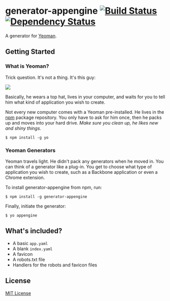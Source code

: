 # generator-appengine [![Build Status](https://secure.travis-ci.org/generators/appengine.png?branch=master)](https://travis-ci.org/generators/appengine) [![Dependency Status](https://david-dm.org/generators/appengine)](https://david-dm.org/generators/appengine) 

A generator for [Yeoman](http://yeoman.io).


## Getting Started

### What is Yeoman?

Trick question. It's not a thing. It's this guy:

![](http://i.imgur.com/JHaAlBJ.png)

Basically, he wears a top hat, lives in your computer, and waits for you to tell him what kind of application you wish to create.

Not every new computer comes with a Yeoman pre-installed. He lives in the [npm](https://npmjs.org) package repository. You only have to ask for him once, then he packs up and moves into your hard drive. *Make sure you clean up, he likes new and shiny things.*

```
$ npm install -g yo
```

### Yeoman Generators

Yeoman travels light. He didn't pack any generators when he moved in. You can think of a generator like a plug-in. You get to choose what type of application you wish to create, such as a Backbone application or even a Chrome extension.

To install generator-appengine from npm, run:

```
$ npm install -g generator-appengine
```

Finally, initiate the generator:

```
$ yo appengine
```

## What's included?

 * A basic `app.yaml`
 * A blank `index.yaml`
 * A favicon
 * A robots.txt file
 * Handlers for the robots and favicon files


## License

[MIT License](http://en.wikipedia.org/wiki/MIT_License)
